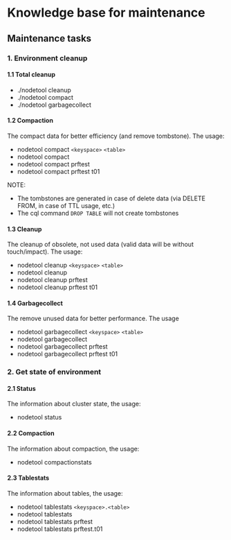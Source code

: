 # Knowledge base for maintenance

## Maintenance tasks

### 1. Environment cleanup

#### 1.1 Total cleanup

 - ./nodetool cleanup
 - ./nodetool compact
 - ./nodetool garbagecollect

#### 1.2 Compaction

The compact data for better efficiency (and remove tombstone). The usage: 
 - nodetool compact `<keyspace>` `<table>`
 - nodetool compact
 - nodetool compact prftest
 - nodetool compact prftest t01

NOTE: 
 - The tombstones are generated in case of delete data (via DELETE FROM, in case of TTL usage, etc.)
 - The cql command `DROP TABLE` will not create tombstones 

#### 1.3 Cleanup

The cleanup of obsolete, not used data (valid data will be without touch/impact). The usage:
 - nodetool cleanup `<keyspace>` `<table>`
 - nodetool cleanup 
 - nodetool cleanup prftest 
 - nodetool cleanup prftest t01

#### 1.4 Garbagecollect

The remove unused data for better performance. The usage 
 - nodetool garbagecollect `<keyspace>` `<table>`
 - nodetool garbagecollect 
 - nodetool garbagecollect prftest 
 - nodetool garbagecollect prftest t01

### 2. Get state of environment

#### 2.1 Status

The information about cluster state, the usage:
 - nodetool status

#### 2.2 Compaction

The information about compaction, the usage:
 - nodetool compactionstats

#### 2.3 Tablestats

The information about tables, the usage:
 - nodetool tablestats `<keyspace>.<table>`
 - nodetool tablestats
 - nodetool tablestats prftest
 - nodetool tablestats prftest.t01
